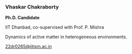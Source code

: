 ### Vhaskar Chakraborty

**Ph.D. Candidate**

IIT Dhanbad, co-supervised with Prof. P. Mishra 

Dynamics of active matter in heterogeneous environments. 

<22dr0265@iitism.ac.in>